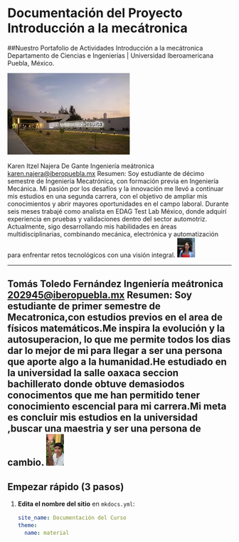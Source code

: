 # Documentación del Proyecto Introducción a la mecátronica

##Nuestro Portafolio de Actividades
Introducción a la mecátronica
Departamento de Ciencias e Ingenierías | Universidad Iberoamericana Puebla, México.

![Diagrama del sistema](recursos/imgs/ibero.jpeg)

Karen Itzel Najera De Gante
Ingeniería meátronica
[karen.najera@iberopuebla.mx](karen.najera@iberopuebla.mx)
Resumen:
Soy estudiante de décimo semestre de Ingeniería Mecatrónica, con formación previa en Ingeniería Mecánica. Mi pasión por los desafíos y la innovación me llevó a continuar mis estudios en una segunda carrera, con el objetivo de ampliar mis conocimientos y abrir mayores oportunidades en el campo laboral. Durante seis meses trabajé como analista en EDAG Test Lab México, donde adquirí experiencia en pruebas y validaciones dentro del sector automotriz. Actualmente, sigo desarrollando mis habilidades en áreas multidisciplinarias, combinando mecánica, electrónica y automatización para enfrentar retos tecnológicos con una visión integral.
<img class="rounded-circle me-3" src="recursos/imgs/karen.jpg" alt="..." width="40px">

---
Tomás Toledo Fernández
Ingeniería meátronica
[202945@iberopuebla.mx](202945@iberopuebla.mx)
Resumen:
Soy estudiante de primer semestre de Mecatronica,con estudios previos en el area de físicos matemáticos.Me inspira la evolución y la autosuperacion, lo que me permite todos los dias dar lo mejor de mi para llegar a ser una persona que aporte algo a la humanidad.He estudiado en la universidad la salle oaxaca seccion bachillerato donde obtuve demasiodos conocimentos que me han permitido tener conocimiento escencial para mi carrera.Mi meta es concluir mis estudios en la universidad ,buscar una maestria y ser una persona de cambio.
<img class="rounded-circle me-3" src="recursos/imgs/foto tom.jpg" alt="..." width="40px">
---

## Empezar rápido (3 pasos)

1. **Edita el nombre del sitio** en `mkdocs.yml`:
   ```yaml
   site_name: Documentación del Curso
   theme:
     name: material